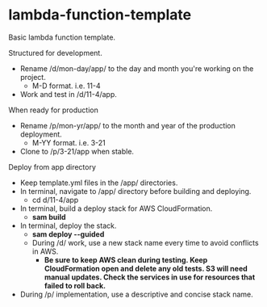 # lambda-function-template
Basic lambda function template.

Structured for development.
 + Rename /d/mon-day/app/ to the day and month you're working on the project.
   + M-D format. i.e. 11-4
 + Work and test in /d/11-4/app.

When ready for production
 + Rename /p/mon-yr/app/ to the month and year of the production deployment.
   + M-YY format. i.e. 3-21
 + Clone to /p/3-21/app when stable.

Deploy from app directory
 + Keep template.yml files in the /app/ directories.
 + In terminal, navigate to /app/ directory before building and deploying.
   + cd d/11-4/app
 + In terminal, build a deploy stack for AWS CloudFormation.
   + **sam build**
 + In terminal, deploy the stack.
   + **sam deploy --guided**
   + During /d/ work, use a new stack name every time to avoid conflicts in AWS.
     + **Be sure to keep AWS clean during testing. Keep CloudFormation open and delete any old tests. S3 will need manual updates. Check the services in use for resources that failed to roll back.**
  + During /p/ implementation, use a descriptive and concise stack name.

